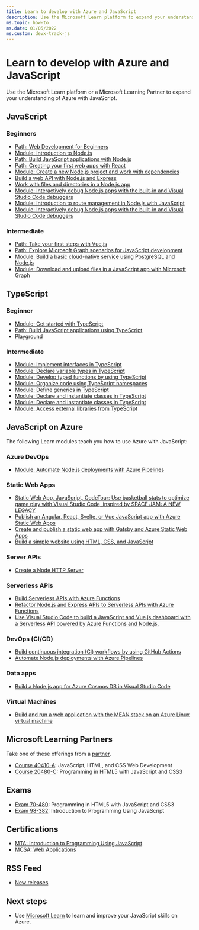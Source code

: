 ```yaml
---
title: Learn to develop with Azure and JavaScript 
description: Use the Microsoft Learn platform to expand your understanding of Azure with JavaScript
ms.topic: how-to
ms.date: 01/05/2022
ms.custom: devx-track-js
---
```


# Learn to develop with Azure and JavaScript 

Use the Microsoft Learn platform or a Microsoft Learning Partner to expand your understanding of Azure with JavaScript.

## JavaScript

### Beginners

* [Path: Web Development for Beginners](/learn/paths/web-development-101/)
* [Module: Introduction to Node.js](/learn/modules/intro-to-nodejs/)
* [Path: Build JavaScript applications with Node.js](/learn/paths/build-javascript-applications-nodejs/)
* [Path: Creating your first web apps with React](/learn/paths/react/)
* [Module: Create a new Node.js project and work with dependencies](/learn/modules/create-nodejs-project-dependencies/)
* [Build a web API with Node.js and Express](/learn/modules/build-web-api-nodejs-express/) 
* [Work with files and directories in a Node.js app](/learn/modules/nodejs-files/)
* [Module: Interactively debug Node.js apps with the built-in and Visual Studio Code debuggers](/learn/modules/debug-nodejs/)
* [Module: Introduction to route management in Node.js with JavaScript](/learn/modules/node-web-routes/)
* [Module: Interactively debug Node.js apps with the built-in and Visual Studio Code debuggers](/learn/modules/debug-nodejs/)

### Intermediate

* [Path: Take your first steps with Vue.js](/learn/paths/vue-first-steps/)
* [Path: Explore Microsoft Graph scenarios for JavaScript development](/learn/paths/m365-msgraph-scenarios/)
* [Module: Build a basic cloud-native service using PostgreSQL and Node.js](/learn/modules/cloud-native-build-basic-service/)
* [Module: Download and upload files in a JavaScript app with Microsoft Graph](/learn/modules/msgraph-manage-files/)

## TypeScript

### Beginner

* [Module: Get started with TypeScript](/learn/modules/typescript-get-started/)
* [Path: Build JavaScript applications using TypeScript](/learn/paths/build-javascript-applications-typescript/)
* [Playground](https://www.typescriptlang.org/play)

### Intermediate

* [Module: Implement interfaces in TypeScript](/learn/modules/typescript-implement-interfaces/)
* [Module: Declare variable types in TypeScript](/learn/modules/typescript-declare-variable-types/)
* [Module: Develop typed functions by using TypeScript](/learn/modules/typescript-develop-typed-functions/)
* [Module: Organize code using TypeScript namespaces](/learn/modules/typescript-namespaces-organize-code/)
* [Module: Define generics in TypeScript](/learn/modules/typescript-generics/)
* [Module: Declare and instantiate classes in TypeScript](/learn/modules/typescript-declare-instantiate-classes/)
* [Module: Declare and instantiate classes in TypeScript](/learn/modules/typescript-declare-instantiate-classes/)
* [Module: Access external libraries from TypeScript](/learn/modules/typescript-work-external-libraries/)


## JavaScript on Azure

The following Learn modules teach you how to use Azure with JavaScript:

### Azure DevOps

* [Module: Automate Node.js deployments with Azure Pipelines](/learn/modules/deploy-nodejs/)

### Static Web Apps

* [Static Web App, JavaScript, CodeTour: Use basketball stats to optimize game play with Visual Studio Code, inspired by SPACE JAM: A NEW LEGACY](/learn/paths/optimize-basketball-games-with-machine-learning/)
* [Publish an Angular, React, Svelte, or Vue JavaScript app with Azure Static Web Apps](/learn/modules/publish-app-service-static-web-app-api/)
* [Create and publish a static web app with Gatsby and Azure Static Web Apps](/learn/modules/create-deploy-static-webapp-gatsby-app-service/)
* [Build a simple website using HTML, CSS, and JavaScript](/learn/modules/build-simple-website/)


### Server APIs

* [Create a Node HTTP Server](/learn/modules/build-web-api-nodejs-express/)

### Serverless APIs

* [Build Serverless APIs with Azure Functions](/learn/modules/build-api-azure-functions/)
* [Refactor Node.js and Express APIs to Serverless APIs with Azure Functions](/learn/modules/shift-nodejs-express-apis-serverless/)
* [Use Visual Studio Code to build a JavaScript and Vue.js dashboard with a Serverless API powered by Azure Functions and Node.js.](/learn/modules/build-api-azure-functions)

### DevOps (CI/CD)

* [Build continuous integration (CI) workflows by using GitHub Actions](/learn/modules/github-actions-ci/)
* [Automate Node.js deployments with Azure Pipelines](/learn/modules/deploy-nodejs/)

### Data apps

* [Build a Node.js app for Azure Cosmos DB in Visual Studio Code](/learn/modules/build-node-cosmos-app-vscode/)

### Virtual Machines

* [Build and run a web application with the MEAN stack on an Azure Linux virtual machine](/learn/modules/build-a-web-app-with-mean-on-a-linux-vm/)


## Microsoft Learning Partners

Take one of these offerings from a [partner](/learn/certifications/partners).

* [Course 40410-A](/learn/certifications/courses/40410): JavaScript, HTML, and CSS Web Development
* [Course 20480-C](/learn/certifications/courses/20480): Programming in HTML5 with JavaScript and CSS3

## Exams

* [Exam 70-480](/learn/certifications/exams/70-480): Programming in HTML5 with JavaScript and CSS3
* [Exam 98-382](/learn/certifications/exams/98-382): Introduction to Programming Using JavaScript

## Certifications

* [MTA: Introduction to Programming Using JavaScript](/learn/certifications/mta-introduction-to-programming-using-javascript)
* [MCSA: Web Applications](/learn/certifications/mcsa-web-applications-certification)

## RSS Feed

* [New releases](https://aka.ms/mslearn-rss)

## Next steps

* Use [Microsoft Learn](/learn/) to learn and improve your JavaScript skills on Azure.
